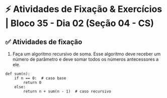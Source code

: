 # ⚡ Atividades de Fixação & Exercícios | Bloco 35 - Dia 02 (Seção 04 - CS)

## ✅ Atividades de fixação

1. Faça um algoritmo recursivo de soma. Esse algoritmo deve receber um número de parâmetro e deve somar todos os números antecessores a ele.

```
def sum(n):
    if n == 0:  # caso base
        return 0
    else:
        return n + sum(n - 1)  # caso recursivo
```
